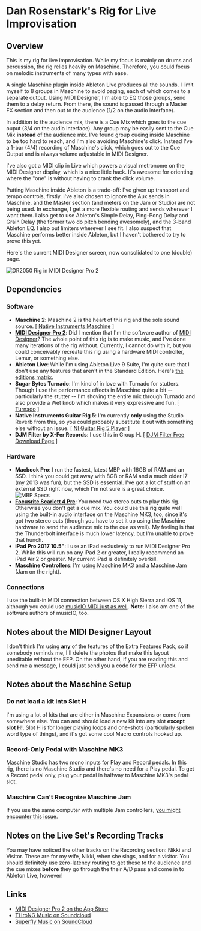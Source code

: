 # Dan Rosenstark's Rig for Live Improvisation

## Overview

This is my rig for live improvisation. While my focus is mainly on drums and percussion, the rig relies heavily on Maschine. Therefore, you could focus on melodic instruments of many types with ease.

A single Maschine plugin inside Ableton Live produces all the sounds. I limit myself to 8 groups in Maschine to avoid paging, each of which comes to a separate output. Using MIDI Designer, I'm able to EQ those groups, send them to a delay return. From there, the sound is passed through a Master FX section and then out to the audience (1/2 on the audio interface).

In addition to the audience mix, there is a Cue Mix which goes to the cue ouput (3/4 on the audio interface). Any group may be easily sent to the Cue Mix **instead** of the audience mix. I've found group cueing inside Maschine to be too hard to reach, and I'm also avoiding Maschine's click. Instead I've a 1-bar (4/4) recording of Maschine's click, which goes out to the Cue Output and is always volume adjustable in MIDI Designer.

I've also got a MIDI clip in Live which powers a visual metronome on the MIDI Designer display, which is a nice little hack. It's awesome for orienting where the "one" is without having to crank the click volume.

Putting Maschine inside Ableton is a trade-off: I've given up transport and tempo controls, firstly. I've also chosen to ignore the Aux sends in Maschine, and the Master section (and meters on the Jam or Studio) are not being used. In exchange, I get a more flexible routing and sends wherever I want them. I also get to use Ableton's Simple Delay, Ping-Pong Delay and Grain Delay (the former two do pitch bending awesomely), and the 3-band Ableton EQ. I also put limiters wherever I see fit. I also suspect that Maschine performs better inside Ableton, but I haven't bothered to try to prove this yet.

Here's the current MIDI Designer screen, now consolidated to one (double) page.

![DR2050 Rig in MIDI Designer Pro 2](http://dr2050.com/clips/2018-02-19-DR2050-Rig-smaller.png)

## Dependencies

### Software

* **Maschine 2**: Maschine 2 is the heart of this rig and the sole sound source. [ [Native Instruments Maschine](https://www.native-instruments.com/en/products/maschine/production-systems/maschine/) ]
* **[MIDI Designer Pro 2](http://midiDR.com)**: Did I mention that I'm the software author of [MIDI Designer](http://mididesigner.com)? The whole point of this rig is to make music, and I've done many iterations of the rig without. Currently, I cannot do with it, but you could conceivably recreate this rig using a hardware MIDI controller, Lemur, or something else.
* **Ableton Live**: While I'm using Ableton Live 9 Suite, I'm quite sure that I don't use any features that aren't in the Standard Edition. Here's [the editions matrix](https://www.ableton.com/en/live/compare-editions).
* **Sugar Bytes Turnado**: I'm kind of in love with Turnado for stutters. Though I use the performance effects in Maschine quite a bit -- particularly the stutter -- I'm shoving the entire mix through Turnado and also provide a Wet knob which makes it very expressive and fun. [ [Turnado](https://sugar-bytes.de/turnado) ]
* **Native Instruments Guitar Rig 5**: I'm currently **only** using the Studio Reverb from this, so you could probably substitute it out with something else without an issue. [ [NI Guitar Rig 5 Player](https://www.native-instruments.com/en/products/komplete/guitar/guitar-rig-5-player/) ]
* **DJM Filter by X-Fer Records**: I use this in Group H. [ [DJM Filter Free Download Page](https://splice.com/plugins/4442-djmfilter-vst-au-by-xfer-records) ]

### Hardware

* **Macbook Pro**: I run the fastest, latest MBP with 16GB of RAM and an SSD. I think you could get away with 8GB or RAM and a much older I7 (my 2013 was fun), but the SSD is essential. I've got a lot of stuff on an external SSD right now, which I'm not sure is a great choice.<BR>![MBP Specs](http://dr2050.com/clips/2016-MBP-Specs.png)
* **[Focusrite Scarlett 4 Pre](https://global.focusrite.com/thunderbolt-audio-interfaces/clarett-4pre)**: You need two stereo outs to play this rig. Otherwise you don't get a cue mix. You could use this rig quite well using the built-in audio interface on the Maschine MK3, too, since it's got two stereo outs (though you have to set it up using the Maschine hardware to send the audience mix to the cue as well). My feeling is that the Thunderbolt interface is much lower latency, but I'm unable to prove that hunch.
* **iPad Pro 2017 10.5"**: I use an iPad exclusively to run MIDI Designer Pro 2. While this will run on any iPad 2 or greater, I really recommend an iPad Air 2 or greater. My current iPad is definitely overkill.
* **Maschine Controllers**: I'm using Maschine MK3 and a Maschine Jam (Jam on the right).

### Connections

I use the built-in MIDI connection between OS X High Sierra and iOS 11, although you could use [musicIO MIDI just as well](http://musicioapp.com/ios). **Note**: I also am one of the software authors of musicIO, too.

## Notes about the MIDI Designer Layout

I don't think I'm using **any** of the features of the Extra Features Pack, so if somebody reminds me, I'll delete the photos that make this layout uneditable without the EFP. On the other hand, if you are reading this and send me a message, I could just send you a code for the EFP unlock.

## Notes about the Maschine Setup

### Do not load a kit into Slot H

I'm using a lot of kits that are either in Maschine Expansions or come from somewhere else. You can and should load a new kit into any slot **except slot H!**. Slot H is for longer playing loops and one-shots (particularly spoken word type of things), and it's got some cool Macro controls hooked up.

### Record-Only Pedal with Maschine MK3

Maschine Studio has two mono inputs for Play and Record pedals. In this rig, there is no Maschine Studio and there's no need for a Play pedal. To get a Record pedal only, plug your pedal in halfway to Maschine MK3's pedal slot.

### Maschine Can't Recognize Maschine Jam

If you use the same computer with multiple Jam controllers, [you might encounter this issue](http://maschineismygirlfriend.com/post/maschine-jam-is-lighting-up-and-then-shutting-off-on-os-x).

## Notes on the Live Set's Recording Tracks

You may have noticed the other tracks on the Recording section: Nikki and Visitor. These are for my wife, Nikki, when she sings, and for a visitor. You should definitely use zero-latency routing to get these to the audience and the cue mixes **before** they go through the their A/D pass and come in to Ableton Live, however!

## Links 

* [MIDI Designer Pro 2 on the App Store](https://itunes.apple.com/app/the-only-professional-midi-controller-for-iOS/id492291712?mt=8)
* [THroNG Music on Soundcloud](https://soundcloud.com/throng)
* [Superfly Music on SoundCloud](https://soundcloud.com/superflymusic)
